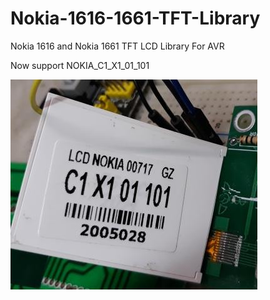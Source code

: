 # Nokia-1616-1661-TFT-Library
Nokia 1616 and Nokia 1661 TFT LCD Library For AVR

Now support NOKIA_C1_X1_01_101

![alt text](https://github.com/Behnamzaki/Nokia-1616-1661-TFT-Library/blob/master/lcd_nokia_c1.jpg?raw=true) 
